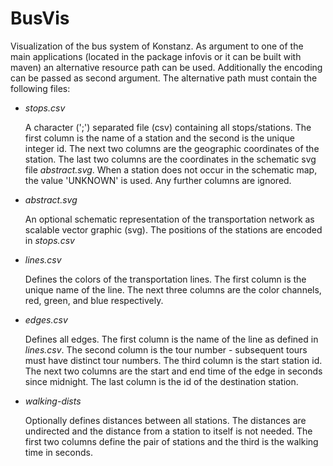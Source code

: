 BusVis
======

Visualization of the bus system of Konstanz.
As argument to one of the main applications (located in the package infovis or it can be built with maven)
an alternative resource path can be used. Additionally the encoding can be
passed as second argument. The alternative path must contain the following files:

-   *stops.csv*

    A character (';') separated file (csv) containing all stops/stations.
    The first column is the name of a station and the second is the unique
    integer id. The next two columns are the geographic coordinates of the
    station. The last two columns are the coordinates in the schematic svg file
    *abstract.svg*. When a station does not occur in the schematic map, the
    value 'UNKNOWN' is used. Any further columns are ignored.

-   *abstract.svg*

    An optional schematic representation of the transportation network as scalable
    vector graphic (svg). The positions of the stations are encoded in *stops.csv*

-   *lines.csv*

    Defines the colors of the transportation lines. The first column is the
    unique name of the line. The next three columns are the color channels,
    red, green, and blue respectively.

-   *edges.csv*

    Defines all edges. The first column is the name of the line as defined in
    *lines.csv*. The second column is the tour number - subsequent tours must have
    distinct tour numbers. The third column is the start station id. The next
    two columns are the start and end time of the edge in seconds since midnight.
    The last column is the id of the destination station.

-   *walking-dists*

    Optionally defines distances between all stations. The distances are undirected and the
    distance from a station to itself is not needed. The first two columns define
    the pair of stations and the third is the walking time in seconds. 
